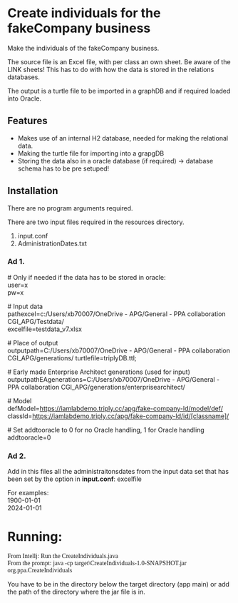 # Create individuals for the fakeCompany business

Make the individuals of the fakeCompany business. 

The source file is an Excel file, with per class an own sheet. Be aware of the LINK sheets! This has to do with how the data is stored in the relations databases.

The output is a turtle file to be imported in a graphDB and if required
loaded into Oracle.

## Features

- Makes use of an internal H2 database, needed for making the relational data.
- Making the turtle file for importing into a grapgDB
- Storing the data also in a oracle database (if required) -> database schema has to be pre setuped!

## Installation
There are no program arguments required.

There are two input files required in the resources directory.

1) input.conf
2) AdministrationDates.txt

### Ad 1.
\# Only if needed if the data has to be stored in oracle:  
user=x  
pw=x

\# Input data  
pathexcel=c:/Users/xb70007/OneDrive - APG/General - PPA collaboration CGI_APG/Testdata/  
excelfile=testdata_v7.xlsx

\# Place of output  
outputpath=C:/Users/xb70007/OneDrive - APG/General - PPA collaboration CGI_APG/generations/
turtlefile=triplyDB.ttl;

\# Early made Enterprise Architect generations (used for input)  
outputpathEAgenerations=C:/Users/xb70007/OneDrive - APG/General - PPA collaboration CGI_APG/generations/enterprisearchitect/

\# Model  
defModel=<https://iamlabdemo.triply.cc/apg/fake-company-ld/model/def/>  
classId=<https://iamlabdemo.triply.cc/apg/fake-company-ld/id/[classname]/>

\# Set addtooracle to 0 for no Oracle handling, 1 for Oracle handling  
addtooracle=0

### Ad 2.
Add in this files all the administraitonsdates from the input data set that has been set by the option in **input.conf**: excelfile

For examples:  
1900-01-01  
2024-01-01


# Running:

<p style="font-family: 'Consolas';">
From Intellj: Run the CreateIndividuals.java<br>
From the prompt: java -cp target\CreateIndividuals-1.0-SNAPSHOT.jar org.ppa.CreateIndividuals</p>

You have to be in the directory below the target directory (app main) or add the path of the directory where the jar file is in.